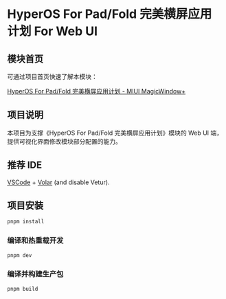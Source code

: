 # HyperOS For Pad/Fold 完美横屏应用计划 For Web UI

## 模块首页

可通过项目首页快速了解本模块：

[HyperOS For Pad/Fold 完美横屏应用计划 - MIUI MagicWindow+](https://hyper-magic-window.sothx.com/)

## 项目说明

本项目为支撑《HyperOS For Pad/Fold 完美横屏应用计划》模块的 Web UI 端，提供可视化界面修改模块部分配置的能力。

## 推荐 IDE

[VSCode](https://code.visualstudio.com/) + [Volar](https://marketplace.visualstudio.com/items?itemName=Vue.volar) (and disable Vetur).

## 项目安装

```sh
pnpm install
```

### 编译和热重载开发

```sh
pnpm dev
```

### 编译并构建生产包

```sh
pnpm build
```
